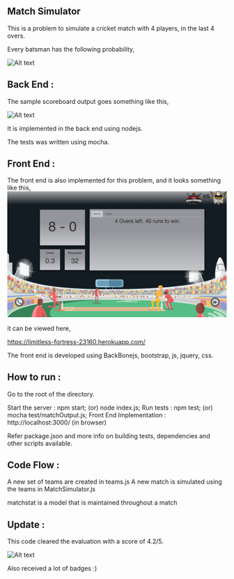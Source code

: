 Match Simulator
---------------

This is a problem to simulate a cricket match with 4 players, in the last 4 overs.

Every batsman has the following probability,

![Alt text](https://raw.githubusercontent.com/DivyaGupta261/Cricket-Score-Board-Simulation/master/screenshots/ProbabilityOfPlayers.jpg)

Back End :
---------

The sample scoreboard output goes something like this,

![Alt text](https://raw.githubusercontent.com/DivyaGupta261/Cricket-Score-Board-Simulation/master/screenshots/SampleOutput.jpg)

It is implemented in the back end using nodejs.

The tests was written using mocha.

Front End :
-----------

The front end is also implemented for this problem, and it looks something like this,
![Alt text](https://raw.githubusercontent.com/DivyaGupta261/Cricket-Score-Board-Simulation/master/screenshots/FrontEnd.png)

it can be viewed here,

https://limitless-fortress-23160.herokuapp.com/

The front end is developed using BackBonejs, bootstrap, js, jquery, css.


How to run :
------------
Go to the root of the directory.

Start the server          : npm start;          (or) node index.js;
Run tests                 : npm test;           (or) mocha test/matchOutput.js;
Front End Implementation  : http://localhost:3000/ (in browser)

Refer package.json
and more info on building tests, dependencies and other scripts available.

Code Flow :
----------
A new set of teams are created in teams.js
A new match is simulated using the teams in MatchSimulator.js

matchstat is a model that is maintained throughout a match


Update :
-------

This code cleared the evaluation with a score of 4.2/5.

![Alt text](https://raw.githubusercontent.com/DivyaGupta261/Cricket-Score-Board-Simulation/master/screenshots/GeektrustScore.jpg)

Also received a lot of badges :)
